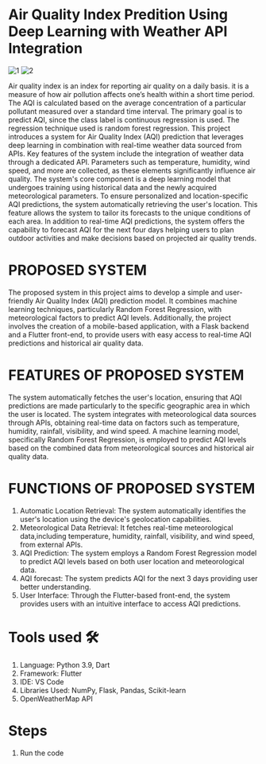 # Air Quality Index Predition Using Deep Learning with Weather API Integration

![1](https://github.com/Vishnu-Priya0607/Air-Quality-Index-Predition-Using-Deep-Learning/assets/119881668/16408a08-d605-437c-8f20-b583d0126770)           ![2](https://github.com/Vishnu-Priya0607/Air-Quality-Index-Predition-Using-Deep-Learning/assets/119881668/630d07b0-2ce5-4f4a-8112-87632e1e108a)



Air quality index is an index for reporting air quality on a daily basis. it is a measure of how air pollution affects one’s health within a short time period. The AQI is calculated based on the average concentration of a particular pollutant measured over a standard time interval. The primary goal is to predict AQI, since the class label is continuous regression is used. The regression technique used is random forest regression. This project introduces a system for Air Quality Index (AQI) prediction that leverages deep learning in combination with real-time weather data sourced from APIs.  Key features of the system include the integration of weather data through a dedicated API. Parameters such as temperature, humidity, wind speed, and more are collected, as these elements significantly influence air quality. The system's core component is a deep learning model that undergoes training using historical data and the newly acquired meteorological parameters. To ensure personalized and location-specific AQI predictions, the system automatically retrieving the user's location. This feature allows the system to tailor its forecasts to the unique conditions of each area. In addition to real-time AQI predictions, the system offers the capability to forecast AQI for the next four days helping users to plan outdoor activities and make decisions based on projected air quality trends.

# PROPOSED SYSTEM
The proposed system in this project aims to develop a simple and user-friendly Air Quality Index (AQI) prediction model. It combines machine learning techniques, particularly Random Forest Regression, with meteorological factors to predict AQI levels. Additionally, the project involves the creation of a mobile-based application, with a Flask backend and a Flutter front-end, to provide users with easy access to real-time AQI predictions and historical air quality data.

# FEATURES OF PROPOSED SYSTEM
The system automatically fetches the user's location, ensuring that AQI predictions are made particularly to the specific geographic area in which the user is located. The system integrates with meteorological data sources through APIs, obtaining real-time data on factors such as temperature, humidity, rainfall, visibility, and wind speed. A machine learning model, specifically Random Forest Regression, is employed to predict AQI levels based on the combined data from meteorological sources and historical air quality data.

# FUNCTIONS OF PROPOSED SYSTEM
1. Automatic Location Retrieval: The system automatically identifies the user's location using the device's geolocation capabilities.
2.  Meteorological Data Retrieval: It fetches real-time meteorological data,including temperature, humidity, rainfall, visibility, and wind speed, from external APIs.
3.  AQI Prediction: The system employs a Random Forest Regression model to predict AQI levels based on both user location and meteorological data.
4.  AQI forecast: The system predicts AQI for the next 3 days providing user better understanding.
5.  User Interface: Through the Flutter-based front-end, the system provides users with an intuitive interface to access AQI predictions.

# Tools used 🛠️
1. Language: Python 3.9, Dart
2. Framework: Flutter
3. IDE: VS Code
4. Libraries Used: NumPy, Flask, Pandas, Scikit-learn
5. OpenWeatherMap API

# Steps
1. Run the code 
